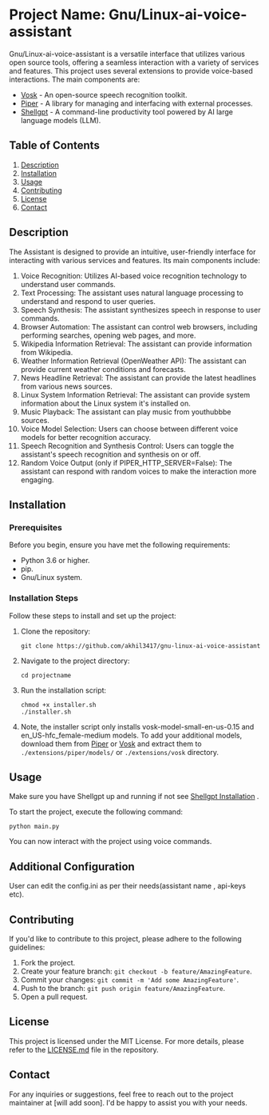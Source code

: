 # Project Name: Gnu/Linux-ai-voice-assistant

Gnu/Linux-ai-voice-assistant is a versatile interface that utilizes various open source tools, offering a seamless interaction with a variety of services and features. This project uses several extensions to provide voice-based interactions. The main components are:

- [Vosk](https://alphacephei.com/vosk/) - An open-source speech recognition toolkit.
- [Piper](https://github.com/rhasspy/piper) - A library for managing and interfacing with external processes.
- [Shellgpt](https://github.com/TheR1D/shell_gpt) - A command-line productivity tool powered by AI large language models (LLM).

## Table of Contents
1. [Description](#description)
2. [Installation](#installation)
3. [Usage](#usage)
4. [Contributing](#contributing)
5. [License](#license)
6. [Contact](#contact)

## Description

The Assistant is designed to provide an intuitive, user-friendly interface for interacting with various services and features. Its main components include:

1. Voice Recognition: Utilizes AI-based voice recognition technology to understand user commands.
2. Text Processing: The assistant uses natural language processing to understand and respond to user queries.
3. Speech Synthesis: The assistant synthesizes speech in response to user commands.
4. Browser Automation: The assistant can control web browsers, including performing searches, opening web pages, and more.
5. Wikipedia Information Retrieval: The assistant can provide information from Wikipedia.
6. Weather Information Retrieval (OpenWeather API): The assistant can provide current weather conditions and forecasts.
7. News Headline Retrieval: The assistant can provide the latest headlines from various news sources.
8. Linux System Information Retrieval: The assistant can provide system information about the Linux system it's installed on.
9. Music Playback: The assistant can play music from youthubbbe sources.
10. Voice Model Selection: Users can choose between different voice models for better recognition accuracy.
11. Speech Recognition and Synthesis Control: Users can toggle the assistant's speech recognition and synthesis on or off.
12. Random Voice Output (only if PIPER_HTTP_SERVER=False): The assistant can respond with random voices to make the interaction more engaging.

## Installation

### Prerequisites
Before you begin, ensure you have met the following requirements:

- Python 3.6 or higher.
- pip.
- Gnu/Linux system.

### Installation Steps

Follow these steps to install and set up the project:

1. Clone the repository:

   ```
   git clone https://github.com/akhil3417/gnu-linux-ai-voice-assistant
   ```

2. Navigate to the project directory:

   ```
   cd projectname
   ```

3. Run the installation script:

   ```
   chmod +x installer.sh
   ./installer.sh
   ```

4. Note, the installer script only installs vosk-model-small-en-us-0.15 and en_US-hfc_female-medium models. To add your additional models, download them from [Piper](https://huggingface.co/rhasspy/piper-voices/tree/v1.0.0) or [Vosk](https://alphacephei.com/vosk/models) and extract them to `./extensions/piper/models/` or `./extensions/vosk` directory.

## Usage

Make sure you have Shellgpt  up and running if not see [Shellgpt Installation](https://github.com/TheR1D/shell_gpt/tree/main#installation) .


To start the project, execute the following command:

```
python main.py
```

You can now interact with the project using voice commands.

## Additional Configuration

User can edit the config.ini as per their needs(assistant name , api-keys etc).

## Contributing

If you'd like to contribute to this project, please adhere to the following guidelines:

1. Fork the project.
2. Create your feature branch: `git checkout -b feature/AmazingFeature`.
3. Commit your changes: `git commit -m 'Add some AmazingFeature'`.
4. Push to the branch: `git push origin feature/AmazingFeature`.
5. Open a pull request.

## License

This project is licensed under the MIT License. For more details, please refer to the [LICENSE.md](LICENSE.md) file in the repository.

## Contact

For any inquiries or suggestions, feel free to reach out to the project maintainer at [will add soon]. I'd be happy to assist you with your needs.
